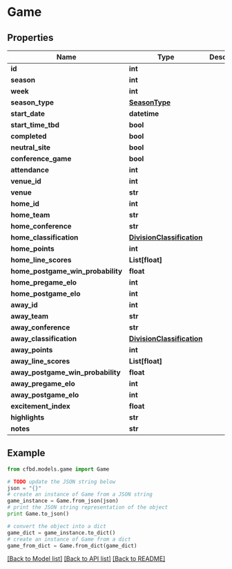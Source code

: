 # Game


## Properties
Name | Type | Description | Notes
------------ | ------------- | ------------- | -------------
**id** | **int** |  | 
**season** | **int** |  | 
**week** | **int** |  | 
**season_type** | [**SeasonType**](SeasonType.md) |  | 
**start_date** | **datetime** |  | 
**start_time_tbd** | **bool** |  | 
**completed** | **bool** |  | 
**neutral_site** | **bool** |  | 
**conference_game** | **bool** |  | 
**attendance** | **int** |  | 
**venue_id** | **int** |  | 
**venue** | **str** |  | 
**home_id** | **int** |  | 
**home_team** | **str** |  | 
**home_conference** | **str** |  | 
**home_classification** | [**DivisionClassification**](DivisionClassification.md) |  | 
**home_points** | **int** |  | 
**home_line_scores** | **List[float]** |  | 
**home_postgame_win_probability** | **float** |  | 
**home_pregame_elo** | **int** |  | 
**home_postgame_elo** | **int** |  | 
**away_id** | **int** |  | 
**away_team** | **str** |  | 
**away_conference** | **str** |  | 
**away_classification** | [**DivisionClassification**](DivisionClassification.md) |  | 
**away_points** | **int** |  | 
**away_line_scores** | **List[float]** |  | 
**away_postgame_win_probability** | **float** |  | 
**away_pregame_elo** | **int** |  | 
**away_postgame_elo** | **int** |  | 
**excitement_index** | **float** |  | 
**highlights** | **str** |  | 
**notes** | **str** |  | 

## Example

```python
from cfbd.models.game import Game

# TODO update the JSON string below
json = "{}"
# create an instance of Game from a JSON string
game_instance = Game.from_json(json)
# print the JSON string representation of the object
print Game.to_json()

# convert the object into a dict
game_dict = game_instance.to_dict()
# create an instance of Game from a dict
game_from_dict = Game.from_dict(game_dict)
```
[[Back to Model list]](../README.md#documentation-for-models) [[Back to API list]](../README.md#documentation-for-api-endpoints) [[Back to README]](../README.md)


